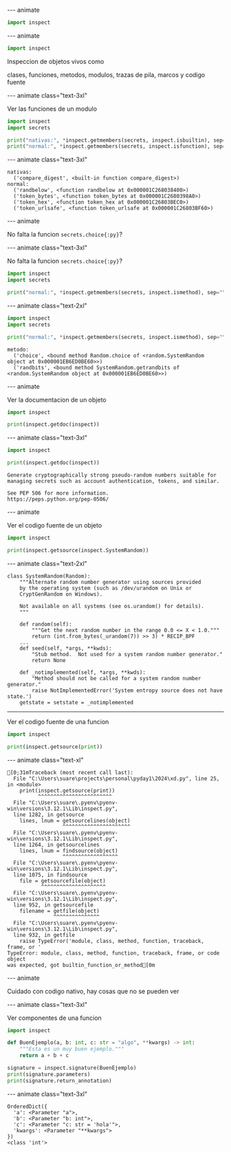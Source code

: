 
--- animate

```py
import inspect
```

--- animate

```py
import inspect
```

Inspeccion de objetos vivos como

clases, funciones, metodos, modulos, trazas de pila, marcos y codigo fuente

--- animate class="text-3xl"

Ver las funciones de un modulo

```py
import inspect
import secrets

print("nativas:", *inspect.getmembers(secrets, inspect.isbuiltin), sep="\n  ")
print("normal:", *inspect.getmembers(secrets, inspect.isfunction), sep="\n  ")
```

--- animate class="text-3xl"

```plain
nativas:
  ('compare_digest', <built-in function compare_digest>)
normal:
  ('randbelow', <function randbelow at 0x000001C268038400>)
  ('token_bytes', <function token_bytes at 0x000001C2680398A0>)
  ('token_hex', <function token_hex at 0x000001C26803BEC0>)
  ('token_urlsafe', <function token_urlsafe at 0x000001C26803BF60>)
```

--- animate

No falta la funcion `secrets.choice{:py}`?

--- animate class="text-3xl"

No falta la funcion `secrets.choice{:py}`?

```py
import inspect
import secrets

print("normal:", *inspect.getmembers(secrets, inspect.ismethod), sep="\n  ")
```

--- animate class="text-2xl"

```py
import inspect
import secrets

print("normal:", *inspect.getmembers(secrets, inspect.ismethod), sep="\n  ")
```

```plain
metodo:
  ('choice', <bound method Random.choice of <random.SystemRandom object at 0x000001EB6ED0BE60>>)
  ('randbits', <bound method SystemRandom.getrandbits of <random.SystemRandom object at 0x000001EB6ED0BE60>>)
```

--- animate

Ver la documentacion de un objeto

```py
import inspect

print(inspect.getdoc(inspect))
```

--- animate class="text-3xl"

```py
import inspect

print(inspect.getdoc(inspect))
```

```plain
Generate cryptographically strong pseudo-random numbers suitable for
managing secrets such as account authentication, tokens, and similar.

See PEP 506 for more information.
https://peps.python.org/pep-0506/
```

--- animate

Ver el codigo fuente de un objeto

```py
import inspect

print(inspect.getsource(inspect.SystemRandom))
```

--- animate class="text-2xl"

```plain
class SystemRandom(Random):
    """Alternate random number generator using sources provided
    by the operating system (such as /dev/urandom on Unix or
    CryptGenRandom on Windows).

    Not available on all systems (see os.urandom() for details).
    """

    def random(self):
        """Get the next random number in the range 0.0 <= X < 1.0."""
        return (int.from_bytes(_urandom(7)) >> 3) * RECIP_BPF
    ...
    def seed(self, *args, **kwds):
        "Stub method.  Not used for a system random number generator."
        return None

    def _notimplemented(self, *args, **kwds):
        "Method should not be called for a system random number generator."
        raise NotImplementedError('System entropy source does not have state.')
    getstate = setstate = _notimplemented
```

---

Ver el codigo fuente de una funcion

```py
import inspect

print(inspect.getsource(print))
```

--- animate class="text-xl"

```ansi
[0;31mTraceback (most recent call last):
  File "C:\Users\suare\projects\personal\pyday1\2024\xd.py", line 25, in <module>
    print(inspect.getsource(print))
          ^^^^^^^^^^^^^^^^^^^^^^^^
  File "C:\Users\suare\.pyenv\pyenv-win\versions\3.12.1\Lib\inspect.py",
  line 1282, in getsource
    lines, lnum = getsourcelines(object)
                  ^^^^^^^^^^^^^^^^^^^^^^
  File "C:\Users\suare\.pyenv\pyenv-win\versions\3.12.1\Lib\inspect.py",
  line 1264, in getsourcelines
    lines, lnum = findsource(object)
                  ^^^^^^^^^^^^^^^^^^
  File "C:\Users\suare\.pyenv\pyenv-win\versions\3.12.1\Lib\inspect.py",
  line 1075, in findsource
    file = getsourcefile(object)
           ^^^^^^^^^^^^^^^^^^^^^
  File "C:\Users\suare\.pyenv\pyenv-win\versions\3.12.1\Lib\inspect.py",
  line 952, in getsourcefile
    filename = getfile(object)
               ^^^^^^^^^^^^^^^
  File "C:\Users\suare\.pyenv\pyenv-win\versions\3.12.1\Lib\inspect.py",
  line 932, in getfile
    raise TypeError('module, class, method, function, traceback, frame, or '
TypeError: module, class, method, function, traceback, frame, or code object
was expected, got builtin_function_or_method[0m
```

--- animate

Cuidado con codigo nativo, hay cosas que no se pueden ver

--- animate class="text-3xl"

Ver componentes de una funcion

```py
import inspect

def BuenEjemplo(a, b: int, c: str = "algo", **kwargs) -> int:
    """Esta es un muy buen ejemplo."""
    return a + b + c

signature = inspect.signature(BuenEjemplo)
print(signature.parameters)
print(signature.return_annotation)
```

--- animate class="text-3xl"

```plain
OrderedDict({
  'a': <Parameter "a">,
  'b': <Parameter "b: int">,
  'c': <Parameter "c: str = 'hola'">,
  'kwargs': <Parameter "**kwargs">
})
<class 'int'>
```
